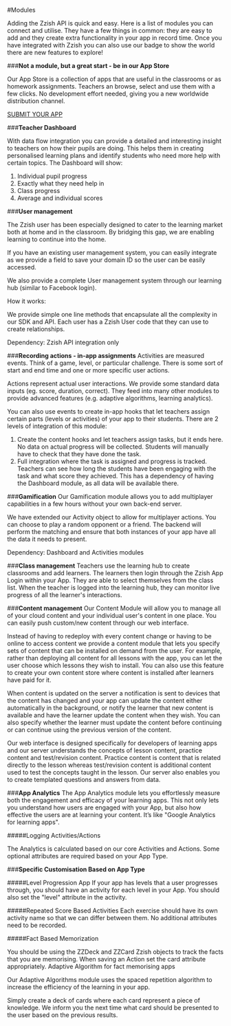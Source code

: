 ﻿
#Modules

Adding the Zzish API is quick and easy. Here is a list of modules you can connect and utilise. They have a few things in common: they are easy to add and they create extra functionality in your app in record time. Once you have integrated with Zzish you can also use our badge to show the world there are new features to explore!

###**Not a module, but a great start - be in our App Store**

Our App Store is a collection of apps that are useful in the classrooms or as homework assignments. Teachers an browse, select and use them with a few clicks. No development effort needed, giving you a new worldwide distribution channel.  

[SUBMIT YOUR APP](https://developer.zzish.com/)

###**Teacher Dashboard**

With data flow integration you can provide a detailed and interesting insight to teachers on how their pupils are doing. This helps them in creating personalised learning plans and identify students who need more help with certain topics.
The Dashboard will show:
1. Individual pupil progress
2. Exactly what they need help in
3. Class progress
4. Average and individual scores

###**User management**

The Zzish user has been especially designed to cater to the learning market both at home and in the classroom. By bridging this gap, we are enabling learning to continue into the home.

If you have an existing user management system, you can easily integrate as we provide a field to save your domain ID so the user can be easily accessed.

We also provide a complete User management system through our learning hub (similar to Facebook login).

How it works:

We provide simple one line methods that encapsulate all the complexity in our SDK and API.
Each user has a Zzish User code that they can use to create relationships.

Dependency: Zzish API integration only

###**Recording actions - in-app assignments**
Activities are measured events. Think of a game, level, or particular challenge. There is some sort of start and end time and one or more specific user actions.

Actions represent actual user interactions. We provide some standard data inputs (eg. score, duration, correct). They feed into many other modules to provide advanced features (e.g. adaptive algorithms, learning analytics).

You can also use events to create in-app hooks that let teachers assign certain parts (levels or activities) of your app to their students. There are 2 levels of integration of this module: 
1. Create the content hooks and let teachers assign tasks, but it ends here. No data on actual progress will be collected. Students will manually have to check that they have done the task. 
2. Full integration where the task is assigned and progress is tracked. Teachers can see how long the students have been engaging with the task and what score they achieved. This has a dependency of having the Dashboard module, as all data will be available there.

###**Gamification**
Our Gamification module allows you to add multiplayer capabilities in a few hours without your own back-end server.

We have extended our Activity object to allow for multiplayer actions. You can choose to play a random opponent or a friend. The backend will perform the matching and ensure that both instances of your app have all the data it needs to present.

Dependency: Dashboard and Activities modules

###**Class management**
Teachers use the learning hub to create classrooms and add learners. The learners then login through the Zzish App Login within your App. They are able to select themselves from the class list. When the teacher is logged into the learning hub, they can monitor live progress of all the learner's interactions.
 
###**Content management**
Our Content Module will allow you to manage all of your cloud content and your individual user's content in one place. You can easily push custom/new content through our web interface.

Instead of having to redeploy with every content change or having to be online to access content we provide a content module that lets you specify sets of content that can be installed on demand from the user. For example, rather than deploying all content for all lessons with the app, you can let the user choose which lessons they wish to install. You can also use this feature to create your own content store where content is installed after learners have paid for it.

When content is updated on the server a notification is sent to devices that the content has changed and your app can update the content either automatically in the background, or notify the learner that new content is available and have the learner update the content when they wish. You can also specify whether the learner must update the content before continuing or can continue using the previous version of the content.

Our web interface is designed specifically for developers of learning apps and our server understands the concepts of lesson content, practice content and test/revision content. Practice content is content that is related directly to the lesson whereas test/revision content is additional content used to test the concepts taught in the lesson. Our server also enables you to create templated questions and answers from data.

###**App Analytics**
The App Analytics module lets you effortlessly measure both the engagement and efficacy of your learning apps. This not only lets you understand how users are engaged with your App, but also how effective the users are at learning your content. It’s like "Google Analytics for learning apps".

#####Logging Activities/Actions

The Analytics is calculated based on our core Activities and Actions. Some optional attributes are required based on your App Type.

###**Specific Customisation Based on App Type**


#####Level Progression App
If your app has levels that a user progresses through, you should have an activity for each level in your App. You should also set the "level" attribute in the activity.

#####Repeated Score Based Activities
Each exercise should have its own activity name so that we can differ between them. No additional attributes need to be recorded.

#####Fact Based Memorization

You should be using the ZZDeck and ZZCard Zzish objects to track the facts that you are memorising. When saving an Action set the card attribute appropriately. 
Adaptive Algorithm for fact memorising apps

Our Adaptive Algorithms module uses the spaced repetition algorithm to increase the efficiency of the learning in your app.

Simply create a deck of cards where each card represent a piece of knowledge. We inform you the next time what card should be presented to the user based on the previous results.
